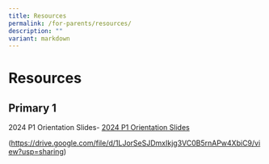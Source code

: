 ```yaml
---
title: Resources
permalink: /for-parents/resources/
description: ""
variant: markdown
---
```

# Resources

Primary 1
---------

2024 P1 Orientation Slides- [2024 P1 Orientation Slides](https://drive.google.com/file/d/17bZ7oQ77Z98OABLh2HzaXUmuODFOrPCW/view?usp=sharing)




(https://drive.google.com/file/d/1LJorSeSJDmxIkjg3VC0B5rnAPw4XbiC9/view?usp=sharing)
